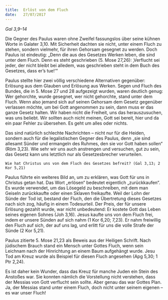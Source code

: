 ```yaml
---
title:  Erlöst von dem Fluch
date:   27/07/2017
---
```


_Gal 3,9–14_

Die Gegner des Paulus waren ohne Zweifel fassungslos über seine kühnen Worte in Galater 3,10. Mit Sicherheit dachten sie nicht, unter einem Fluch zu stehen, sondern vielmehr, für ihren Gehorsam gesegnet zu werden. Doch Paulus ist eindeutig: „Denn die aus des Gesetzes Werken leben, die sind unter dem Fluch. Denn es steht geschrieben (5. Mose 27,26): ‚Verflucht sei jeder, der nicht bleibt bei alledem, was geschrieben steht in dem Buch des Gesetzes, dass er’s tue!‘“

Paulus stellte hier zwei völlig verschiedene Alternativen gegenüber: Erlösung aus dem Glauben und Erlösung aus Werken. Segen und Fluch des Bundes, die in 5. Mose 27 und 28 aufgezeigt wurden, waren deutlich genug: Wer gehorchte, wurde gesegnet, wer nicht gehorchte, stand unter dem Fluch. Wenn also jemand sich auf seinen Gehorsam dem Gesetz gegenüber verlassen möchte, um bei Gott angenommen zu sein, dann muss er das ganze Gesetz halten. Wir haben nicht die Freiheit, uns das herauszusuchen, was uns beliebt. Wir sollten auch nicht meinen, Gott sei bereit, hier und da ein paar Fehler zu übersehen. Es geht um alles oder nichts.

Das sind natürlich schlechte Nachrichten – nicht nur für die Heiden, sondern auch für die legalistischen Gegner des Paulus, denn „sie sind allesamt Sünder und ermangeln des Ruhmes, den sie vor Gott haben sollen“ (Röm 3,23). Wie sehr wir uns auch anstrengen und versuchen, gut zu sein, das Gesetz kann uns letztlich nur als Gesetzesbrecher verurteilen.

`Wie hat Christus uns von dem Fluch des Gesetzes befreit? (Gal 3,13; 2 Kor 5,21)`

Paulus führte ein weiteres Bild an, um zu erklären, was Gott für uns in Christus getan hat. Das Wort „erlösen“ bedeutet eigentlich „zurückkaufen“. Es wurde verwendet, um das Lösegeld zu beschreiben, mit dem man Geiseln zurückkaufte oder einen Sklaven freikaufte. Weil der Lohn der Sünde der Tod ist, bestand der Fluch, den die Übertretung dieses Gesetzes nach sich zog, häufig in einem Todesurteil. Der Preis, der für unsere Erlösung gezahlt wurde, war nicht unbedeutend: Er kostete Gott das Leben seines eigenen Sohnes (Joh 3,16). Jesus kaufte uns von dem Fluch frei, indem er unsere Sünden auf sich nahm (1 Kor 6,20; 7,23). Er nahm freiwillig den Fluch auf sich, der auf uns lag, und erlitt für uns die volle Strafe der Sünde (2 Kor 5,21).

Paulus zitierte 5. Mose 21,23 als Beweis aus der Heiligen Schrift. Nach jüdischem Brauch stand ein Mensch unter Gottes Fluch, wenn sein Leichnam nach der Hinrichtung an einem Baum aufgehängt wurde. Jesu Tod am Kreuz wurde als Beispiel für diesen Fluch angesehen (Apg 5,30; 1 Ptr 2,24).

Es ist daher kein Wunder, dass das Kreuz für manche Juden ein Stein des Anstoßes war. Sie konnten nämlich die Vorstellung nicht verstehen, dass der Messias von Gott verflucht sein sollte. Aber genau das war Gottes Plan. Ja, der Messias stand unter einem Fluch, doch nicht unter seinem eigenen – es war unser Fluch!